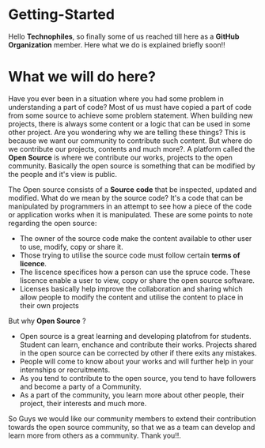 # Getting-Started

Hello **Technophiles**, so finally some of us reached till here as a **GitHub Organization** member. Here what we do is explained briefly soon!!


# What we will do here?
Have you ever been in a situation where you had some problem in understanding a part of code? Most of us must have copied a part of code from some source to achieve some problem statement.
When building new projects, there is always some content or a logic that can be used in some other project. Are you wondering why we are telling these things? This is because we want our community
to contribute such content. But where do we contribute our projects, contents and much more?. A platform called the **Open Source** is where we contribute our works, projects to the open 
community. Basically the open source is something that can be modified by the people and it's view is public.

The Open source consists of a **Source** **code** that be inspected, updated and modified.
What do we mean by the source code? It's a code that can be manipulated by programmers in an attempt to see how a piece of the code or application works when it is manipulated.
These are some points to note regarding the open source:

- The owner of the source code make the content available to other user to use, modify, copy or share it.
- Those trying to utilise the source code must follow certain **terms of licence**.
- The liscence specifices how a person can use the spruce code. These liscence enable a user to view, copy or share the open source software.
- Licenses basically help improve the collaboration and sharing which allow people to modify the content and utilise the content to place in their own projects

But why **Open Source** ?

 
- Open source is a great learning and developing platofrom for students. Student can learn, enchance and contribute their works. Projects shared in the open source can be corrected by other if there exits any mistakes.
- People will come to know about your works and will further help in your internships or recruitments.
- As you tend to contribute to the open source, you tend to have followers and become a party of a Community.
- As a part of the community, you learn more about other people, their project, their interests and much more.

So Guys we would like our community members to extend their contribution towards the open source community, so that we as a team can develop and learn more from others as a community.
Thank you!!.




